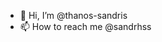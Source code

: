 - 👋 Hi, I’m @thanos-sandris
- 📫 How to reach me @sandrhss

<!---
thanos-sandris/thanos-sandris is a ✨ special ✨ repository because its `README.md` (this file) appears on your GitHub profile.
You can click the Preview link to take a look at your changes.
--->
